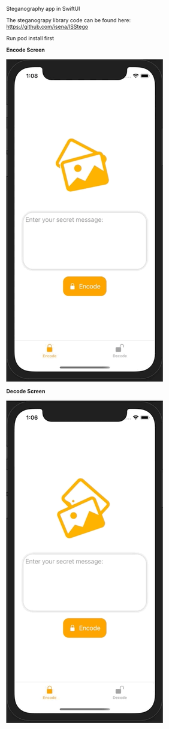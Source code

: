 Steganography app in SwiftUI

The steganograpy library code can be found here: https://github.com/isena/ISStego

Run pod install first

<b>Encode Screen</b> <br /><br />
![](encodeGif.gif)

<b>Decode Screen</b> <br /><br />
![](decodeGif.gif)
